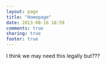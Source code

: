 ```yaml
---
layout: page
title: "Homepage"
date: 2013-08-16 18:59
comments: true
sharing: true
footer: true
---
```


I think we may need this legally but???
